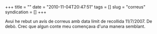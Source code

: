+++
title = ""
date = "2010-11-04T20:47:51"
tags = []
slug = "correus"
syndication = []
+++

Avui he rebut un avís de correus amb data límit de recollida 11/7/2007. De debò. Crec que algun conte meu començava d'una manera semblant.
